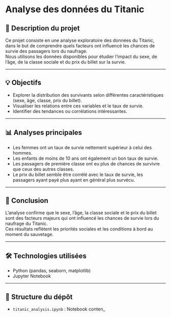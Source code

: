 # Analyse des données du Titanic

## 📝 Description du projet

Ce projet consiste en une analyse exploratoire des données du Titanic, dans le but de comprendre quels facteurs ont influencé les chances de survie des passagers lors du naufrage.  
Nous utilisons les données disponibles pour étudier l’impact du sexe, de l’âge, de la classe sociale et du prix du billet sur la survie.

---

## 💡 Objectifs

- Explorer la distribution des survivants selon différentes caractéristiques (sexe, âge, classe, prix du billet).
- Visualiser les relations entre ces variables et le taux de survie.
- Identifier des tendances ou corrélations intéressantes.

---

## 📊 Analyses principales

- Les femmes ont un taux de survie nettement supérieur à celui des hommes.
- Les enfants de moins de 10 ans ont également un bon taux de survie.
- Les passagers de première classe ont eu plus de chances de survivre que ceux des autres classes.
- Le prix du billet semble être corrélé avec le taux de survie, les passagers ayant payé plus ayant en général plus survécu.

---

## 🧠 Conclusion

L’analyse confirme que le sexe, l’âge, la classe sociale et le prix du billet sont des facteurs majeurs qui ont influencé les chances de survie lors du naufrage du Titanic.  
Ces résultats reflètent les priorités sociales et les conditions à bord au moment du sauvetage.

---

## 🛠️ Technologies utilisées

- Python (pandas, seaborn, matplotlib)
- Jupyter Notebook

---

## 📂 Structure du dépôt

- `titanic_analysis.ipynb` : Notebook conten_
